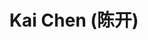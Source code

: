 ---
layout: profile
title: Kai Chen (陈开)
description:
img: assets/img/kai_chen.jpg
redirect: https://neoneuron.github.io
year: 2018
category: PhD Students
email: kchen513@sjtu.edu.cn
github_username: NeoNeuron
google_scholar: 
---